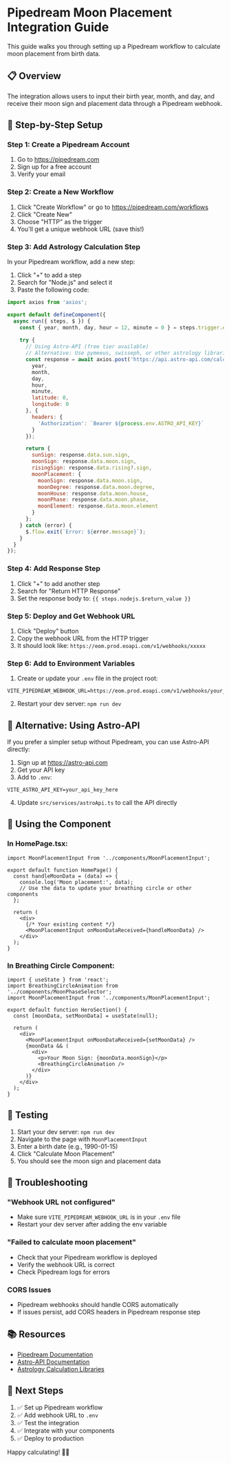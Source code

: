 # Pipedream Moon Placement Integration Guide

This guide walks you through setting up a Pipedream workflow to calculate moon placement from birth data.

## 📋 Overview

The integration allows users to input their birth year, month, and day, and receive their moon sign and placement data through a Pipedream webhook.

## 🚀 Step-by-Step Setup

### Step 1: Create a Pipedream Account
1. Go to https://pipedream.com
2. Sign up for a free account
3. Verify your email

### Step 2: Create a New Workflow
1. Click "Create Workflow" or go to https://pipedream.com/workflows
2. Click "Create New"
3. Choose "HTTP" as the trigger
4. You'll get a unique webhook URL (save this!)

### Step 3: Add Astrology Calculation Step

In your Pipedream workflow, add a new step:

1. Click "+" to add a step
2. Search for "Node.js" and select it
3. Paste the following code:

```javascript
import axios from 'axios';

export default defineComponent({
  async run({ steps, $ }) {
    const { year, month, day, hour = 12, minute = 0 } = steps.trigger.event.body;
    
    try {
      // Using Astro-API (free tier available)
      // Alternative: Use pymeeus, swisseph, or other astrology libraries
      const response = await axios.post('https://api.astro-api.com/calculate', {
        year,
        month,
        day,
        hour,
        minute,
        latitude: 0,
        longitude: 0
      }, {
        headers: {
          'Authorization': `Bearer ${process.env.ASTRO_API_KEY}`
        }
      });

      return {
        sunSign: response.data.sun.sign,
        moonSign: response.data.moon.sign,
        risingSign: response.data.rising?.sign,
        moonPlacement: {
          moonSign: response.data.moon.sign,
          moonDegree: response.data.moon.degree,
          moonHouse: response.data.moon.house,
          moonPhase: response.data.moon.phase,
          moonElement: response.data.moon.element
        }
      };
    } catch (error) {
      $.flow.exit(`Error: ${error.message}`);
    }
  }
});
```

### Step 4: Add Response Step

1. Click "+" to add another step
2. Search for "Return HTTP Response"
3. Set the response body to: `{{ steps.nodejs.$return_value }}`

### Step 5: Deploy and Get Webhook URL

1. Click "Deploy" button
2. Copy the webhook URL from the HTTP trigger
3. It should look like: `https://eom.prod.eoapi.com/v1/webhooks/xxxxx`

### Step 6: Add to Environment Variables

1. Create or update your `.env` file in the project root:

```env
VITE_PIPEDREAM_WEBHOOK_URL=https://eom.prod.eoapi.com/v1/webhooks/your_webhook_id_here
```

2. Restart your dev server: `npm run dev`

## 🔧 Alternative: Using Astro-API

If you prefer a simpler setup without Pipedream, you can use Astro-API directly:

1. Sign up at https://astro-api.com
2. Get your API key
3. Add to `.env`:
```env
VITE_ASTRO_API_KEY=your_api_key_here
```

4. Update `src/services/astroApi.ts` to call the API directly

## 📱 Using the Component

### In HomePage.tsx:

```tsx
import MoonPlacementInput from '../components/MoonPlacementInput';

export default function HomePage() {
  const handleMoonData = (data) => {
    console.log('Moon placement:', data);
    // Use the data to update your breathing circle or other components
  };

  return (
    <div>
      {/* Your existing content */}
      <MoonPlacementInput onMoonDataReceived={handleMoonData} />
    </div>
  );
}
```

### In Breathing Circle Component:

```tsx
import { useState } from 'react';
import BreathingCircleAnimation from '../components/MoonPhaseSelector';
import MoonPlacementInput from '../components/MoonPlacementInput';

export default function HeroSection() {
  const [moonData, setMoonData] = useState(null);

  return (
    <div>
      <MoonPlacementInput onMoonDataReceived={setMoonData} />
      {moonData && (
        <div>
          <p>Your Moon Sign: {moonData.moonSign}</p>
          <BreathingCircleAnimation />
        </div>
      )}
    </div>
  );
}
```

## 🧪 Testing

1. Start your dev server: `npm run dev`
2. Navigate to the page with `MoonPlacementInput`
3. Enter a birth date (e.g., 1990-01-15)
4. Click "Calculate Moon Placement"
5. You should see the moon sign and placement data

## 🐛 Troubleshooting

### "Webhook URL not configured"
- Make sure `VITE_PIPEDREAM_WEBHOOK_URL` is in your `.env` file
- Restart your dev server after adding the env variable

### "Failed to calculate moon placement"
- Check that your Pipedream workflow is deployed
- Verify the webhook URL is correct
- Check Pipedream logs for errors

### CORS Issues
- Pipedream webhooks should handle CORS automatically
- If issues persist, add CORS headers in Pipedream response step

## 📚 Resources

- [Pipedream Documentation](https://pipedream.com/docs)
- [Astro-API Documentation](https://astro-api.com/docs)
- [Astrology Calculation Libraries](https://github.com/topics/astrology)

## 🎯 Next Steps

1. ✅ Set up Pipedream workflow
2. ✅ Add webhook URL to `.env`
3. ✅ Test the integration
4. ✅ Integrate with your components
5. ✅ Deploy to production

Happy calculating! 🌙✨

